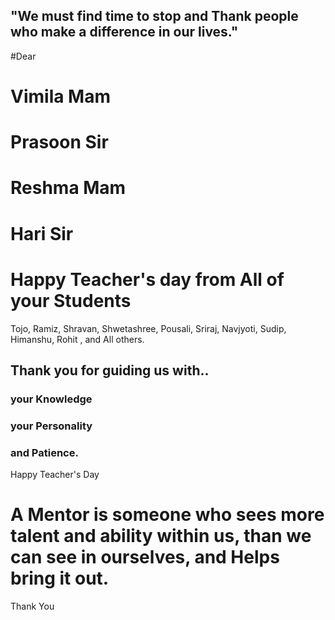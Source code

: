 

## "We must find time to stop and Thank people who make a difference in our lives."

#Dear
# Vimila Mam
# Prasoon Sir
# Reshma Mam
# Hari Sir
			
# Happy Teacher's day from All of your Students

Tojo,
Ramiz,
Shravan,
Shwetashree,
Pousali,
Sriraj,
Navjyoti,
Sudip,
Himanshu,
Rohit ,
and All others.

## Thank you for guiding us with..
### your Knowledge
### your Personality 
### and Patience.
Happy Teacher's Day

# A Mentor is someone who sees more talent and ability within us, than we can see in ourselves, and Helps bring it out. 
Thank You
